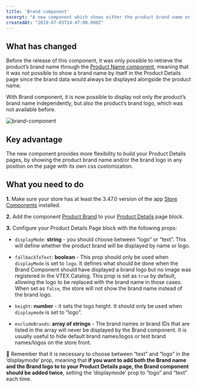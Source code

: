 ```yaml
---
title: 'Brand component'
excerpt: "A new component which shows either the product brand name or product brand logo was released."
createdAt: "2019-07-03T14:47:00.000Z"
---
```


## What has changed 

Before the release of this component, it was only possible to retrieve the product’s brand name through the [Product Name component](https://github.com/vtex-apps/store-components/blob/master/react/components/ProductName/README.md), meaning that it was not possible to show a brand name by itself in the Product Details page since the brand data would always be displayed alongside the product name. 

With Brand component, it is now possible to display not only the product’s brand name independently, but also the product’s brand logo, which was not available before.

![brand-component](https://user-images.githubusercontent.com/52087100/60600980-a374d700-9d87-11e9-9f57-e10cbe371577.png)

## Key advantage

The new component provides more flexibility to build your Product Details pages, by showing the product brand name and/or the brand logo in any position on the page with its own css customization.

## What you need to do

__1.__ Make sure your store has at least the 3.47.0 version of the app [Store Components](https://github.com/vtex-apps/store-components) installed.

__2.__ Add the component [Product Brand](https://github.com/vtex-apps/store-components/tree/master/react/components/ProductBrand) to your [Product Details](https://github.com/vtex-apps/product-details) page block.

__3.__ Configure your Product Details Page block with the following props:

- `displayMode`: __string__ - you should choose between “logo” or “text”. This will define whether the product brand will be displayed by name or logo.

- `fallbackToText`: __boolean__ - This prop should only be used when `displayMode` is set to `logo`. It defines what should be done when the Brand Component should have displayed a brand logo but no image was registered in the VTEX Catalog. This prop is set as `true` by default, allowing the logo to be replaced with the brand name in those cases. When set as `false`, the store will not show the brand name instead of the brand logo.

- `height`: __number__ - it sets the logo height. It should only be used when `displaymode` is set to “logo”.

- `excludeBrands`: __array of strings__ - The brand names or brand IDs that are listed in the array will never be displayed by the Brand component. It is usually useful to hide default brand names/logos or test brand names/logos on the store front.

:eyes: Remember that it is necessary to choose between “text” and “logo” in the ‘displaymode’ prop, meaning that __if you want to add both the Brand name and the Brand logo to to your Product Details page, the Brand component should be added twice__, setting the ‘displaymode’ prop to “logo” and “text” each time.
